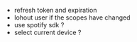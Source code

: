 - refresh token and expiration
- lohout user if the scopes have changed
- use spotify sdk ?
- select current device ?